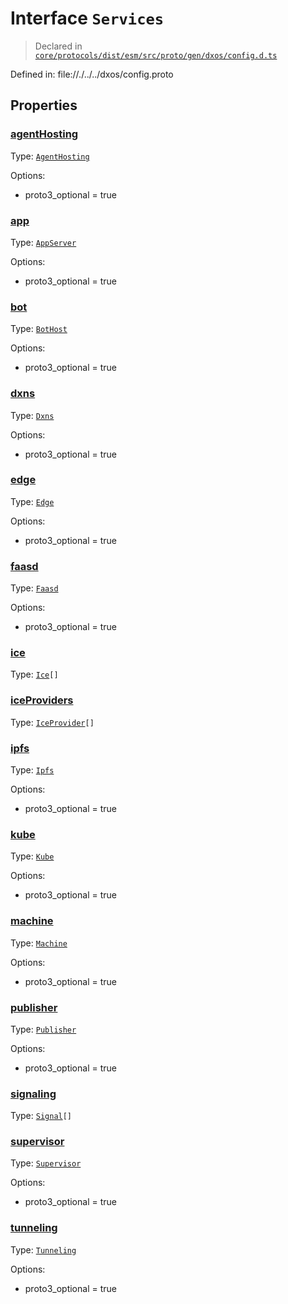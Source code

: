 # Interface `Services`
> Declared in [`core/protocols/dist/esm/src/proto/gen/dxos/config.d.ts`]()

Defined in:
   file://./../../dxos/config.proto
## Properties
### [agentHosting]()
Type: <code>[AgentHosting](/api/@dxos/config/interfaces/AgentHosting)</code>

Options:
  - proto3_optional = true

### [app]()
Type: <code>[AppServer](/api/@dxos/config/interfaces/AppServer)</code>

Options:
  - proto3_optional = true

### [bot]()
Type: <code>[BotHost](/api/@dxos/config/interfaces/BotHost)</code>

Options:
  - proto3_optional = true

### [dxns]()
Type: <code>[Dxns](/api/@dxos/config/interfaces/Dxns)</code>

Options:
  - proto3_optional = true

### [edge]()
Type: <code>[Edge](/api/@dxos/config/interfaces/Edge)</code>

Options:
  - proto3_optional = true

### [faasd]()
Type: <code>[Faasd](/api/@dxos/config/interfaces/Faasd)</code>

Options:
  - proto3_optional = true

### [ice]()
Type: <code>[Ice](/api/@dxos/config/interfaces/Ice)[]</code>



### [iceProviders]()
Type: <code>[IceProvider](/api/@dxos/config/interfaces/IceProvider)[]</code>



### [ipfs]()
Type: <code>[Ipfs](/api/@dxos/config/interfaces/Ipfs)</code>

Options:
  - proto3_optional = true

### [kube]()
Type: <code>[Kube](/api/@dxos/config/interfaces/Kube)</code>

Options:
  - proto3_optional = true

### [machine]()
Type: <code>[Machine](/api/@dxos/config/interfaces/Machine)</code>

Options:
  - proto3_optional = true

### [publisher]()
Type: <code>[Publisher](/api/@dxos/config/interfaces/Publisher)</code>

Options:
  - proto3_optional = true

### [signaling]()
Type: <code>[Signal](/api/@dxos/config/interfaces/Signal)[]</code>



### [supervisor]()
Type: <code>[Supervisor](/api/@dxos/config/interfaces/Supervisor)</code>

Options:
  - proto3_optional = true

### [tunneling]()
Type: <code>[Tunneling](/api/@dxos/config/interfaces/Tunneling)</code>

Options:
  - proto3_optional = true

    